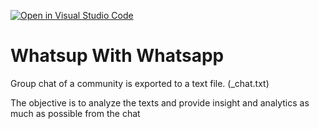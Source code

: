 [![Open in Visual Studio Code](https://classroom.github.com/assets/open-in-vscode-718a45dd9cf7e7f842a935f5ebbe5719a5e09af4491e668f4dbf3b35d5cca122.svg)](https://classroom.github.com/online_ide?assignment_repo_id=12145724&assignment_repo_type=AssignmentRepo)
# Whatsup With Whatsapp
Group chat of a community is exported to a text file.   (_chat.txt) 

The objective is to analyze the texts and provide insight and analytics as much as possible from the chat
